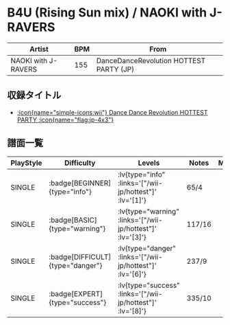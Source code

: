# B4U (Rising Sun mix) / NAOKI with J-RAVERS

|Artist|BPM|From|
|------|---|----|
|NAOKI with J-RAVERS|155|DanceDanceRevolution HOTTEST PARTY (JP)|

## 収録タイトル

- [ :icon{name="simple-icons:wii"} Dance Dance Revolution HOTTEST PARTY :icon{name="flag:jp-4x3"} ](/wii-jp/hottest)

## 譜面一覧

|PlayStyle|Difficulty|Levels|Notes|Movie|
|---------|----------|------|-----|-----|
|SINGLE| :badge[BEGINNER]{type="info"} | :lv{type="info" :links='["/wii-jp/hottest"]' :lv='[1]'} |65/4||
|SINGLE| :badge[BASIC]{type="warning"} | :lv{type="warning" :links='["/wii-jp/hottest"]' :lv='[3]'} |117/16||
|SINGLE| :badge[DIFFICULT]{type="danger"} | :lv{type="danger" :links='["/wii-jp/hottest"]' :lv='[6]'} |237/9||
|SINGLE| :badge[EXPERT]{type="success"} | :lv{type="success" :links='["/wii-jp/hottest"]' :lv='[8]'} |335/10||
